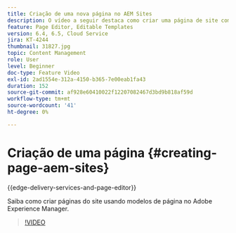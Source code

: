 ```yaml
---
title: Criação de uma nova página no AEM Sites
description: O vídeo a seguir destaca como criar uma página de site com base em um modelo no Adobe Experience Manager.
feature: Page Editor, Editable Templates
version: 6.4, 6.5, Cloud Service
jira: KT-4244
thumbnail: 31827.jpg
topic: Content Management
role: User
level: Beginner
doc-type: Feature Video
exl-id: 2ad1554e-312a-4150-b365-7e00eab1fa43
duration: 152
source-git-commit: af928e60410022f12207082467d3bd9b818af59d
workflow-type: tm+mt
source-wordcount: '41'
ht-degree: 0%

---
```


# Criação de uma página {#creating-page-aem-sites}

{{edge-delivery-services-and-page-editor}}

Saiba como criar páginas do site usando modelos de página no Adobe Experience Manager.

>[!VIDEO](https://video.tv.adobe.com/v/31827?quality=12&learn=on)
